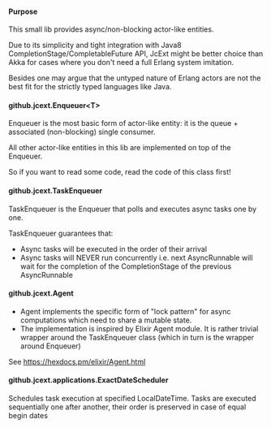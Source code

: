 #### Purpose
This small lib provides async/non-blocking actor-like entities.
 
Due to its simplicity and tight integration with Java8 CompletionStage/CompletableFuture API, JcExt might be  better choice 
than Akka for cases where you don't need a full Erlang system imitation. 

Besides one may argue that the untyped nature of Erlang actors are 
not the best fit for the strictly typed languages like Java.

#### github.jcext.Enqueuer&lt;T&gt;

Enqueuer is the most basic form of actor-like entity: it is the queue + associated (non-blocking) single consumer.

All other actor-like entities in this lib are implemented on top of the Enqueuer. 

So if you want to read some code, read the code of this class first!

#### github.jcext.TaskEnqueuer

TaskEnqueuer is the Enqueuer that polls and executes async tasks one by one.

TaskEnqueuer guarantees that:
 - Async tasks will be executed in the order of their arrival
 - Async tasks will NEVER run concurrently i.e. next AsyncRunnable will wait for the completion of the CompletionStage of the previous AsyncRunnable


#### github.jcext.Agent

- Agent implements the specific form of "lock pattern" for async computations which
need to share a mutable state.
- The implementation is inspired by Elixir Agent module. It is rather trivial wrapper around the TaskEnqueuer class 
(which in turn is the wrapper around Enqueuer)

See https://hexdocs.pm/elixir/Agent.html


#### github.jcext.applications.ExactDateScheduler

Schedules task execution at specified LocalDateTime.
Tasks are executed sequentially one after another, their order is preserved in case of equal begin dates
